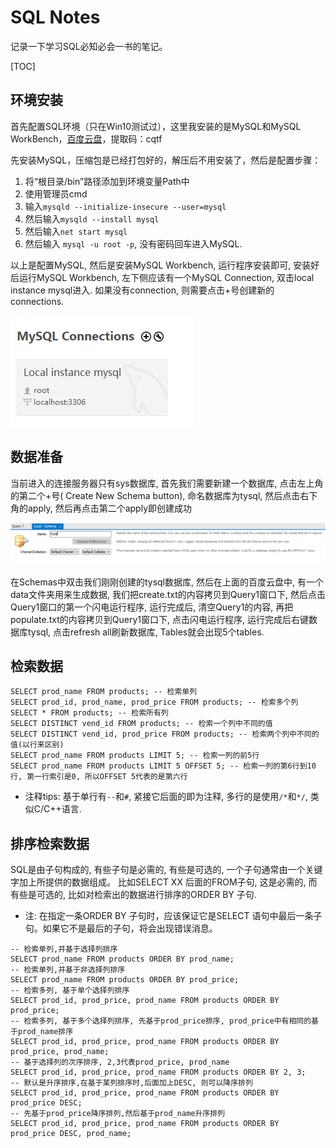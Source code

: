 # SQL Notes

记录一下学习SQL必知必会一书的笔记。

[TOC]

## 环境安装

首先配置SQL环境（只在Win10测试过），这里我安装的是MySQL和MySQL WorkBench，[百度云盘](https://pan.baidu.com/s/1ukbLZs-3IMWlAt06Fi2USA)，提取码：cqtf

先安装MySQL，压缩包是已经打包好的，解压后不用安装了，然后是配置步骤：

1. 将“根目录/bin”路径添加到环境变量Path中
2. 使用管理员cmd
3. 输入`mysqld --initialize-insecure --user=mysql`
4. 然后输入`mysqld --install mysql`
5. 然后输入`net start mysql`
6. 然后输入 `mysql -u root -p`, 没有密码回车进入MySQL.

以上是配置MySQL, 然后是安装MySQL Workbench, 运行程序安装即可, 安装好后运行MySQL Workbench, 左下侧应该有一个MySQL Connection, 双击local instance mysql进入. 如果没有connection, 则需要点击+号创建新的connections.

![image-20191220115249023](assets/image-20191220115249023.png)

## 数据准备

当前进入的连接服务器只有sys数据库, 首先我们需要新建一个数据库, 点击左上角的第二个+号( Create New Schema button), 命名数据库为tysql, 然后点击右下角的apply, 然后再点击第二个apply即创建成功

![image-20191220120534569](assets/image-20191220120534569.png)

在Schemas中双击我们刚刚创建的tysql数据库, 然后在上面的百度云盘中, 有一个data文件夹用来生成数据, 我们把create.txt的内容拷贝到Query1窗口下, 然后点击 Query1窗口的第一个闪电运行程序, 运行完成后, 清空Query1的内容, 再把populate.txt的内容拷贝到Query1窗口下, 点击闪电运行程序, 运行完成后右键数据库tysql, 点击refresh all刷新数据库, Tables就会出现5个tables.

## 检索数据

```mysql
SELECT prod_name FROM products; -- 检索单列
SELECT prod_id, prod_name, prod_price FROM products; -- 检索多个列
SELECT * FROM products; -- 检索所有列
SELECT DISTINCT vend_id FROM products; -- 检索一个列中不同的值
SELECT DISTINCT vend_id, prod_price FROM products; -- 检索两个列中不同的值(以行来区别)
SELECT prod_name FROM products LIMIT 5; -- 检索一列的前5行
SELECT prod_name FROM products LIMIT 5 OFFSET 5; -- 检索一列的第6行到10行, 第一行索引是0, 所以OFFSET 5代表的是第六行
```

- 注释tips: 基于单行有`--`和`#`, 紧接它后面的即为注释, 多行的是使用`/*`和`*/`, 类似C/C++语言.

## 排序检索数据

SQL是由子句构成的, 有些子句是必需的, 有些是可选的, 一个子句通常由一个关键字加上所提供的数据组成。 比如SELECT XX 后面的FROM子句,  这是必需的, 而有些是可选的, 比如对检索出的数据进行排序的ORDER BY 子句.

- 注: 在指定一条ORDER BY 子句时，应该保证它是SELECT 语句中最后一条子句。如果它不是最后的子句，将会出现错误消息。

```mysql
-- 检索单列,并基于选择列排序
SELECT prod_name FROM products ORDER BY prod_name;
-- 检索单列,并基于非选择列排序
SELECT prod_name FROM products ORDER BY prod_price;
-- 检索多列, 基于单个选择列排序
SELECT prod_id, prod_price, prod_name FROM products ORDER BY prod_price;
-- 检索多列, 基于多个选择列排序, 先基于prod_price排序, prod_price中有相同的基于prod_name排序
SELECT prod_id, prod_price, prod_name FROM products ORDER BY prod_price, prod_name;
-- 基于选择列的次序排序, 2,3代表prod_price, prod_name
SELECT prod_id, prod_price, prod_name FROM products ORDER BY 2, 3; 
-- 默认是升序排序,在基于某列排序时,后面加上DESC, 则可以降序排列
SELECT prod_id, prod_price, prod_name FROM products ORDER BY prod_price DESC;
-- 先基于prod_price降序排列,然后基于prod_name升序排列
SELECT prod_id, prod_price, prod_name FROM products ORDER BY prod_price DESC, prod_name;
```

